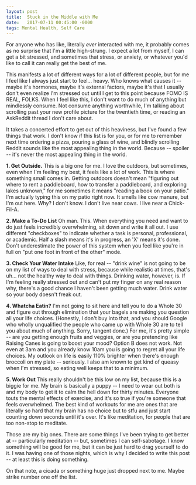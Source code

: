 ```yaml
---
layout: post
title:  Stuck in the Middle with Me
date:   2017-07-11 00:45:00 -0000
tags: Mental Health, Self Care
---
```



For anyone who has like, literally _ever_ interacted with me, it probably comes as no surprise that I'm a little high-strung. I expect a lot from myself, I can get a bit stressed, and sometimes that stress, or anxiety, or whatever you'd like to call it can really get the best of me.

This manifests a lot of different ways for a lot of different people, but for me I feel like I always just start to feel... heavy. Who knows what causes it -- maybe it's hormones, maybe it's external factors, maybe it's that I usually don't even realize I'm stressed out until I get to this point because FOMO IS REAL, FOLKS. When I feel like this, I don't want to do much of anything but mindlessly consume. Not consume anything worthwhile, I'm talking about scrolling past your new profile picture for the twentieth time, or reading an AskReddit thread I don't care about. 

It takes a concerted effort to get out of this heaviness, but I've found a few things that work. I don't know if this list is for you, or for me to remember next time ordering a pizza, pouring a glass of wine, and blindly scrolling Reddit sounds like the most appealing thing in the world. Because -- spoiler -- it's never the most appealing thing in the world.

<b>1. Get Outside.</b> This is a big one for me. I love the outdoors, but sometimes, even when I'm feeling my best, it feels like a lot of work. This is where something small comes in. Getting outdoors doesn't mean "figuring out where to rent a paddleboard, how to transfer a paddleboard, and exploring lakes unknown," for me sometimes it means "reading a book on your patio." I'm actually typing this on my patio right now. It smells like cow manure, but I'm out here. Why? I don't know. I don't live near cows. I live near a Chick-Fil-A.

<b>2. Make a To-Do List</b> Oh man. This. When everything you need and want to do just feels incredibly overwhelming, sit down and write it all out. I use different "checkboxes" to indicate whether a task is personal, professional, or academic. Half a slash means it's in progress, an 'X' means it's done. Don't underestimate the power of this system when you feel like you're in full on "put one foot in front of the other" mode. 

<b>3. Check Your Water Intake</b> Like, for real -- "drink wine" is not going to be on my list of ways to deal with stress, because while realistic at times, that's uh... not the healthy way to deal with things. Drinking water, however, is. If I'm feeling really stressed out and can't put my finger on any real reason why, there's a good chance I haven't been getting much water. Drink water so your body doesn't freak out.

<b>4. Whatcha Eatin?</b> I'm not going to sit here and tell you to do a Whole 30 and figure out through elimination that your bagels are making you question all your life choices. (Honestly, I don't buy into that, and you should Google who wholly unqualified the people who came up with Whole 30 are to tell you about much of anything. Sorry, tangent done.) For me, it's pretty simple -- are you getting enough fruits and veggies, or are you pretending like Raising Canes is going to boost your mood? Option B does not work. Not even at 3am and you already know 10am you is going to regret all your life choices. My outlook on life is easily 110% brighter when there's enough broccoli on my plate -- seriously. I also am known to get kind of queasy when I'm stressed, so eating well keeps that to a minimum. 

<b>5. Work Out</b> This really shouldn't be this low on my list, because this is a biggie for me. My brain is basically a puppy -- I need to wear out both is and my body to get it to calm the hell down for thirty minutes. Everyone touts the mental effects of exercise, and it's so true if you're someone that feels overwhelmed. The best kind of workouts for me are ones that are literally so hard that my brain has no choice but to stfu and just start counting down seconds until it's over. It's like meditation, for people that are too non-stop to meditate. 

Those are my big ones. There are some things I've been trying to get better at -- particularly meditation -- but, sometimes I can self-sabotage. I know something will be good for me, but it can be just hard to drag yourself to do it. I was having one of those nights, which is why I decided to write this post -- at least this is doing something. 

On that note, a cicada or something huge just dropped next to me. Maybe strike number one off the list.
